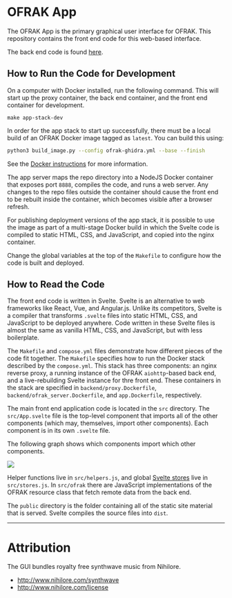 # OFRAK App

The OFRAK App is the primary graphical user interface for OFRAK. This repository
contains the front end code for this web-based interface.

The back end code is found [here](backend/ofrak_server.py).

## How to Run the Code for Development

On a computer with Docker installed, run the following command. This will start
up the proxy container, the back end container, and the front end container for
development.

```
make app-stack-dev
```

In order for the app stack to start up successfully, there must be a local build of
  an OFRAK Docker image tagged as `latest`. You can build this using:

```bash
python3 build_image.py --config ofrak-ghidra.yml --base --finish
```
See the [Docker instructions](../docs/install/docker.md) for more information.

The app server maps the repo directory into a NodeJS Docker container that
exposes port `8888`, compiles the code, and runs a web server. Any changes to
the repo files outside the container should cause the front end to be rebuilt
inside the container, which becomes visible after a browser refresh.

For publishing deployment versions of the app stack, it is possible to use the
image as part of a multi-stage Docker build in which the Svelte code is compiled
to static HTML, CSS, and JavaScript, and copied into the nginx container. 

Change the global variables at the top of the `Makefile` to configure how the
code is built and deployed.

## How to Read the Code

The front end code is written in Svelte. Svelte is an alternative to web
frameworks like React, Vue, and Angular.js. Unlike its competitors, Svelte is a
compiler that transforms `.svelte` files into static HTML, CSS, and JavaScript
to be deployed anywhere. Code written in these Svelte files is almost the same
as vanilla HTML, CSS, and JavaScript, but with less boilerplate.

The `Makefile` and `compose.yml` files demonstrate how different pieces of the
code fit together. The `Makefile` specifies how to run the Docker stack
described by the `compose.yml`. This stack has three components: an nginx
reverse proxy, a running instance of the OFRAK `aiohttp`-based back end, and a
live-rebuilding Svelte instance for thre front end. These containers in the
stack are specified in `backend/proxy.Dockerfile`,
`backend/ofrak_server.Dockerfile`, and `app.Dockerfile`, respectively.

The main front end application code is located in the `src` directory. The
`src/App.svelte` file is the top-level component that imports all of the other
components (which may, themselves, import other components). Each component is
in its own `.svelte` file. 

The following graph shows which components import which other components.

![](import-graph.png)

Helper functions live in `src/helpers.js`, and global [Svelte
stores](https://svelte.dev/docs#run-time-svelte-store) live in `src/stores.js`.
In `src/ofrak` there are JavaScript implementations of the OFRAK resource class
that fetch remote data from the back end. 

The `public` directory is the folder containing all of the static site material
that is served. Svelte compiles the source files into `dist`.

---

# Attribution

The GUI bundles royalty free synthwave music from Nihilore.

- <http://www.nihilore.com/synthwave>
- <http://www.nihilore.com/license>
